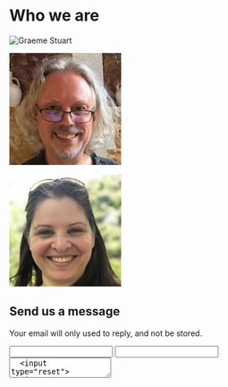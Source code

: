 # Who we are

<div class="panels">

![Graeme Stuart](/images/graeme-stuart-200x200.jpg)

![Dave Everitt](/images/dave-everitt-200x200.jpg)

![Fania Raczinski](/images/fania-raczinski-200x200.jpg)

</div>

## Send us a message

Your email will only used to reply, and not be stored.

<form method="post">
  <label for="name"><input id="name" type="text">
  <label for="email"><input id="email" type="email">
  <label for="text"><textarea id="text">
  <input type="reset">
  <input type="submit">
</form>